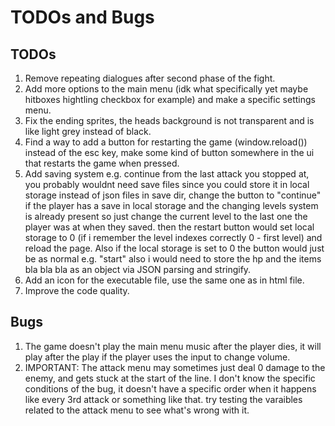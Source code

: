 # TODOs and Bugs

## TODOs
1. Remove repeating dialogues after second phase of the fight.
2. Add more options to the main menu (idk what specifically yet maybe hitboxes hightling checkbox for example) and make a specific settings menu.
3. Fix the ending sprites, the heads background is not transparent and is like light grey instead of black.
4. Find a way to add a button for restarting the game (window.reload()) instead of the esc key, make some kind of button somewhere in the ui that restarts the game when pressed.
5. Add saving system e.g. continue from the last attack you stopped at, you probably wouldnt need save files since you could store it in local storage instead of json files in save dir, change the button to "continue" if the player has a save in local storage and the changing levels system is already present so just change the current level to the last one the player was at when they saved. then the restart button would set local storage to 0 (if i remember the level indexes correctly 0 - first level) and reload the page.
Also if the local storage is set to 0 the button would just be as normal e.g. "start" also i would need to store the hp and the items bla bla bla as an object via JSON parsing and stringify.
6. Add an icon for the executable file, use the same one as in html file.
7. Improve the code quality.

## Bugs
1. The game doesn't play the main menu music after the player dies, it will play after the play if the player uses the input to change volume.
2. IMPORTANT: The attack menu may sometimes just deal 0 damage to the enemy, and gets stuck at the start of the line. I don't know the specific conditions of the bug, it doesn't have a specific order when it happens like every 3rd attack or something like that. try testing the varaibles related to the attack menu to see what's wrong with it.